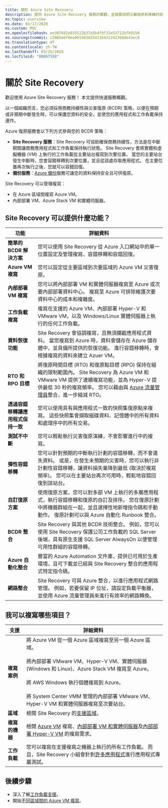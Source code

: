 ```yaml
---
title: 關於 Azure Site Recovery
description: 提供 Azure Site Recovery 服務的概觀，並摘要說明災難復原和移轉的部署案例。
ms.topic: overview
ms.date: 03/17/2020
ms.custom: MVC
ms.openlocfilehash: ee387682e935522b37a5b4f9f32e53712bfb9150
ms.sourcegitcommit: c2065e6f0ee0919d36554116432241760de43ec8
ms.translationtype: HT
ms.contentlocale: zh-TW
ms.lasthandoff: 03/26/2020
ms.locfileid: "80067550"
---
```

# <a name="about-site-recovery"></a>關於 Site Recovery

歡迎使用 Azure Site Recovery 服務！ 本文提供快速服務概觀。

以一個組織而言，您必須採用商務持續性與災害復原 (BCDR) 策略，以便在預期或非預期中斷發生時，可以保護您資料的安全，並使您的應用程式和工作負載保持運作。

Azure 復原服務會以下列方式參與您的 BCDR 策略：

- **Site Recovery 服務**：Site Recovery 可協助確保商務持續性，方法是在中斷期間讓商務應用程式和工作負載保持執行狀態。 Site Recovery 會將實體和虛擬機器 (VM) 上執行的工作負載從主要站台複寫到次要位置。 當您的主要站台發生中斷時，您會容錯移轉到次要位置，並且從該處存取應用程式。 在主要位置再次執行之後，您就可以容錯回復。
- **備份服務**：[Azure 備份](/azure/backup/)服務可讓您的資料保持安全且可供復原。

Site Recovery 可以管理複寫：

- 在 Azure 區域間複寫 Azure VM。
- 內部部署 VM、Azure Stack VM 和實體伺服器。

## <a name="what-does-site-recovery-provide"></a>Site Recovery 可以提供什麼功能？

**功能** | **詳細資料**
--- | ---
**簡單的 BCDR 解決方案** | 您可以使用 Site Recovery 從 Azure 入口網站中的單一位置設定及管理複寫、容錯移轉和容錯回復。
**Azure VM 複寫** | 您可以設定從主要區域到次要區域的 Azure VM 災害復原。
**內部部署 VM 複寫** | 您可以將內部部署 VM 和實體伺服器複寫至 Azure 或次要內部部署資料中心。 複寫至 Azure 可排除維護次要資料中心的成本和複雜度。
**工作負載複寫** | 複寫在支援的 Azure VM、內部部署 Hyper-V 和VMware VM，以及 Windows/Linux 實體伺服器上執行的任何工作負載。
**資料恢復功能** | Site Recovery 會協調複寫，且無須攔截應用程式資料。 當您複寫到 Azure 時，資料會儲存在 Azure 儲存體中，並具備所提供的恢復功能。 進行容錯移轉時，會根據複寫的資料來建立 Azuer VM。
**RTO 和 RPO 目標** | 將復原時間目標 (RTO) 和復原點目標 (RPO) 保持在組織的限制範圍內。 Site Recovery 為 Azure VM 和 VMware VM 提供了連續複寫功能，並為 Hyper-V 提供最低 30 秒的複寫頻率。 您可以藉由與 [Azure 流量管理員](https://azure.microsoft.com/blog/reduce-rto-by-using-azure-traffic-manager-with-azure-site-recovery/)整合，進一步縮減 RTO。
**透過容錯移轉讓應用程式保持一致** | 您可以使用具有與應用程式一致的快照集復原點來複寫。 這些快照集會擷取磁碟資料、記憶體中的所有資料和處理序中的所有交易。
**測試不中斷** | 您可以輕鬆執行災害復原演練，不會影響進行中的複寫。
**彈性容錯移轉** | 您可以針對預期的中斷執行計劃的容錯移轉，而不會遺失資料。 或是，在發生未預期的災害時，您可以執行非計劃性容錯移轉，讓資料損失量降到最低 (取決於複寫頻率)。 您可以在主要站台再次可用時，輕鬆地容錯回復到該站台。
**自訂復原方案** | 使用復原方案，您可以對多部 VM 上執行的多層應用程式，執行容錯移轉和復原的自訂及排序。 您在復原計劃中將機器群組在一起，並且選擇性地新增指令碼和手動動作。 復原計劃可以與 Azure 自動化 Runbook 整合。
**BCDR 整合** | Site Recovery 與其他 BCDR 技術整合。 例如，您可以使用 Site Recovery 保護公司工作負載的 SQL Server 後端，具有原生支援 SQL Server AlwaysOn 以便管理可用性群組的容錯移轉。
**Azure 自動化整合** | 豐富的 Azure Automation 文件庫，提供已可用於生產環境，且可下載並已經與 Site Recovery 整合的應用程式特定指令碼。
**網路整合** | Site Recovery 可與 Azure 整合，以進行應用程式網路管理。 例如，若要保留 IP 位址，請設定負載平衡器，並使用 Azure 流量管理員來進行有效率的網路轉換。

## <a name="what-can-i-replicate"></a>我可以複寫哪些項目？

**支援** | **詳細資料**
--- | ---
**複寫案例** | 將 Azure VM 從一個 Azure 區域複寫至另一個 Azure 區域。<br/><br/>  將內部部署 VMware VM、Hyper-V VM、實體伺服器 (Windows 和 Linux)、Azure Stack VM 複寫至 Azure。<br/><br/> 將 AWS Windows 執行個體複寫到 Azure。<br/><br/> 將 System Center VMM 管理的內部部署 VMware VM、Hyper-V VM 和實體伺服器複寫至次要站台。
**區域** | 檢閱 Site Recovery 的[支援區域](https://azure.microsoft.com/regions/services/)。 |
**複寫的機器** | 檢閱 [Azure VM](azure-to-azure-support-matrix.md#replicated-machine-operating-systems) 複寫、[內部部署 VM 和實體伺服器](vmware-physical-azure-support-matrix.md#replicated-machines)及[內部部署 Hyper-V VM](hyper-v-azure-support-matrix.md#replicated-vms) 的複寫需求。
**工作負載** | 您可以複寫在支援複寫之機器上執行的所有工作負載。 而且，Site Recovery 小組會針對[許多應用程式](site-recovery-workload.md#workload-summary)進行應用程式專屬測試。

## <a name="next-steps"></a>後續步驟

- 深入了解[工作負載支援](site-recovery-workload.md)。
- 開始[不同區域間的 Azure VM 複寫](azure-to-azure-quickstart.md)。
